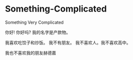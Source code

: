 # Something-Complicated
Something Very Complicated

你好! 你好吗? 我的名字是产款物。 

我喜欢吃饺子和炒饭。 我不有朋友。 我不喜欢人。我不喜欢高中。

我也不喜欢我的朋友赫德嘉
